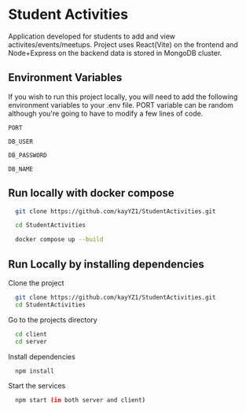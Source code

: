 
# Student Activities
Application developed for students to add and view activites/events/meetups.
Project uses React(Vite) on the frontend and Node+Express on the backend data is stored in MongoDB cluster.


## Environment Variables

If you wish to run this project locally, you will need to add the following environment variables to your .env file. PORT variable can be random although you're going to have to modify a few lines of code.

 `PORT`

 `DB_USER` 
 
 `DB_PASSWORD` 
 
 `DB_NAME`

## Run locally with docker compose
```bash
  git clone https://github.com/kayYZ1/StudentActivities.git
```

```bash
  cd StudentActivities
```
```bash
  docker compose up --build
```

## Run Locally by installing dependencies

Clone the project

```bash
  git clone https://github.com/kayYZ1/StudentActivities.git
  cd StudentActivities
```

Go to the projects directory

```bash
  cd client
  cd server
```

Install dependencies

```bash
  npm install
```

 Start the services

```bash
  npm start (in both server and client)
```



